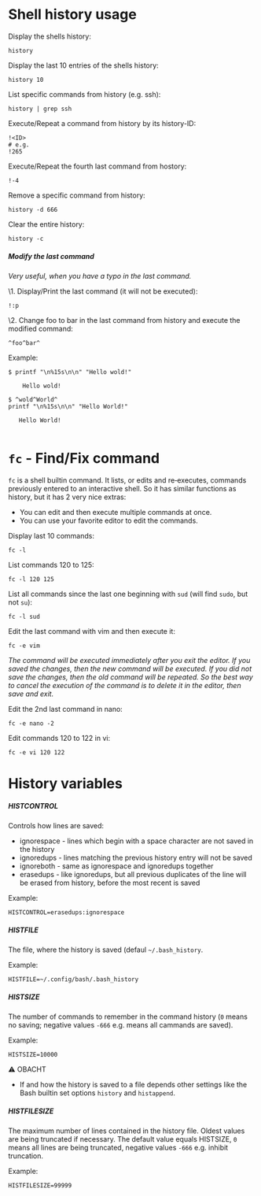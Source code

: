 # Shell history usage

Display the shells history:
```
history
```

Display the last 10 entries of the shells history:
```
history 10
```

List specific commands from history (e.g. ssh):
```
history | grep ssh
```

Execute/Repeat a command from history by its history-ID:
```
!<ID>
# e.g.
!265
```

Execute/Repeat the fourth last command from hostory:
```
!-4
```

Remove a specific command from history:
```
history -d 666
```

Clear the entire history:
```
history -c
```
##### Modify the last command

_Very useful, when you have a typo in the last command._

\1. Display/Print the last command (it will not be executed):
```
!:p
```

\2. Change foo to bar in the last command from history and execute the modified command:
```
^foo^bar^
```

Example:
```
$ printf "\n%15s\n\n" "Hello wold!"

    Hello wold!

$ ^wold^World^
printf "\n%15s\n\n" "Hello World!"

   Hello World!
   
```

# `fc` - Find/Fix command
`fc` is a shell builtin command. It lists, or edits and re‐executes, commands previously entered to an interactive shell. So it has similar functions as history, but it has 2 very nice extras:

- You can edit and then execute multiple commands at once.
- You can use your favorite editor to edit the commands.

Display last 10 commands:
```
fc -l
```

List commands 120 to 125:
```
fc -l 120 125
```

List all commands since the last one beginning with `sud` (will find `sudo`, but not `su`):
```
fc -l sud
```

Edit the last command with vim and then execute it:
```
fc -e vim
```

_The command will be executed immediately after you exit the editor. If you saved the changes, then the new command will be executed. If you did not save the changes, then the old command will be repeated. So the best way to cancel the execution of the command is to delete it in the editor, then save and exit._

Edit the 2nd last command in nano:
```
fc -e nano -2
```

Edit commands 120 to 122 in vi:
```
fc -e vi 120 122
```

# History variables
##### HISTCONTROL

Controls how lines are saved:

- ignorespace - lines which begin with a space character are not saved in the history
- ignoredups - lines matching the previous history entry will not be saved
- ignoreboth - same as ignorespace and ignoredups together
- erasedups - like ignoredups, but all previous duplicates of the line will be erased from history, before the most recent is saved

Example:
```
HISTCONTROL=erasedups:ignorespace
```


##### HISTFILE

The file, where the history is saved (defaul `~/.bash_history`.

Example:
```
HISTFILE=~/.config/bash/.bash_history
```

##### HISTSIZE

The number of commands to remember in the command history (`0` means no saving; negative values `-666` e.g. means all cammands are saved).

Example:
```
HISTSIZE=10000
```

⚠ OBACHT

- If and how the history is saved to a file depends other settings like the Bash builtin set options `history` and `histappend`.

##### HISTFILESIZE

The maximum number of lines contained in the history file. Oldest values are being truncated if necessary. The default value equals HISTSIZE, `0` means all lines are being truncated, negative values `-666` e.g. inhibit truncation.

Example:
```
HISTFILESIZE=99999
```

